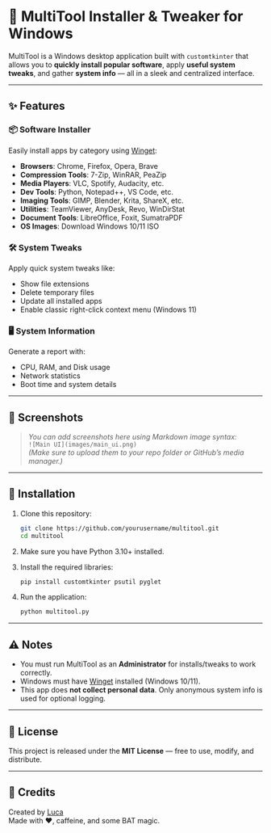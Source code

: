 # 🧰 MultiTool Installer & Tweaker for Windows

MultiTool is a Windows desktop application built with `customtkinter` that allows you to **quickly install popular software**, apply **useful system tweaks**, and gather **system info** — all in a sleek and centralized interface.

---

## ✨ Features

### 📦 Software Installer
Easily install apps by category using [Winget](https://learn.microsoft.com/en-us/windows/package-manager/winget/):

- **Browsers**: Chrome, Firefox, Opera, Brave
- **Compression Tools**: 7-Zip, WinRAR, PeaZip
- **Media Players**: VLC, Spotify, Audacity, etc.
- **Dev Tools**: Python, Notepad++, VS Code, etc.
- **Imaging Tools**: GIMP, Blender, Krita, ShareX, etc.
- **Utilities**: TeamViewer, AnyDesk, Revo, WinDirStat
- **Document Tools**: LibreOffice, Foxit, SumatraPDF
- **OS Images**: Download Windows 10/11 ISO

### 🛠 System Tweaks
Apply quick system tweaks like:
- Show file extensions
- Delete temporary files
- Update all installed apps
- Enable classic right-click context menu (Windows 11)

### 🖥 System Information
Generate a report with:
- CPU, RAM, and Disk usage
- Network statistics
- Boot time and system details

---

## 📸 Screenshots

> *You can add screenshots here using Markdown image syntax:*  
> `![Main UI](images/main_ui.png)`  
> *(Make sure to upload them to your repo folder or GitHub’s media manager.)*

---

## 📁 Installation

1. Clone this repository:
    ```bash
    git clone https://github.com/yourusername/multitool.git
    cd multitool
    ```

2. Make sure you have Python 3.10+ installed.
3. Install the required libraries:
    ```bash
    pip install customtkinter psutil pyglet
    ```

4. Run the application:
    ```bash
    python multitool.py
    ```

---

## ⚠️ Notes

- You must run MultiTool as an **Administrator** for installs/tweaks to work correctly.
- Windows must have [Winget](https://learn.microsoft.com/en-us/windows/package-manager/winget/) installed (Windows 10/11).
- This app does **not collect personal data**. Only anonymous system info is used for optional logging.

---

## 📃 License

This project is released under the **MIT License** — free to use, modify, and distribute.

---

## 🤝 Credits

Created by [Luca](https://github.com/yourusername)  
Made with ❤️, caffeine, and some BAT magic.

